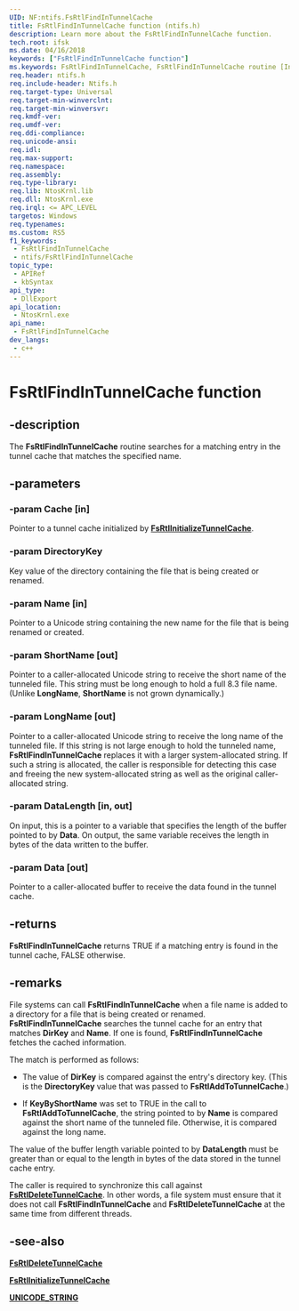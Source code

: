 ```yaml
---
UID: NF:ntifs.FsRtlFindInTunnelCache
title: FsRtlFindInTunnelCache function (ntifs.h)
description: Learn more about the FsRtlFindInTunnelCache function.
tech.root: ifsk
ms.date: 04/16/2018
keywords: ["FsRtlFindInTunnelCache function"]
ms.keywords: FsRtlFindInTunnelCache, FsRtlFindInTunnelCache routine [Installable File System Drivers], fsrtlref_ae11e9b8-bc4f-4c56-84a7-8e328e215415.xml, ifsk.fsrtlfindintunnelcache, ntifs/FsRtlFindInTunnelCache
req.header: ntifs.h
req.include-header: Ntifs.h
req.target-type: Universal
req.target-min-winverclnt: 
req.target-min-winversvr: 
req.kmdf-ver: 
req.umdf-ver: 
req.ddi-compliance: 
req.unicode-ansi: 
req.idl: 
req.max-support: 
req.namespace: 
req.assembly: 
req.type-library: 
req.lib: NtosKrnl.lib
req.dll: NtosKrnl.exe
req.irql: <= APC_LEVEL
targetos: Windows
req.typenames: 
ms.custom: RS5
f1_keywords:
 - FsRtlFindInTunnelCache
 - ntifs/FsRtlFindInTunnelCache
topic_type:
 - APIRef
 - kbSyntax
api_type:
 - DllExport
api_location:
 - NtosKrnl.exe
api_name:
 - FsRtlFindInTunnelCache
dev_langs:
 - c++
---
```


# FsRtlFindInTunnelCache function

## -description

The **FsRtlFindInTunnelCache** routine searches for a matching entry in the tunnel cache that matches the specified name.

## -parameters

### -param Cache [in]

Pointer to a tunnel cache initialized by [**FsRtlInitializeTunnelCache**](nf-ntifs-_fsrtl_advanced_fcb_header-fsrtlinitializetunnelcache.md).

### -param DirectoryKey

Key value of the directory containing the file that is being created or renamed.

### -param Name [in]

Pointer to a Unicode string containing the new name for the file that is being renamed or created.

### -param ShortName [out]

Pointer to a caller-allocated Unicode string to receive the short name of the tunneled file. This string must be long enough to hold a full 8.3 file name. (Unlike **LongName**, **ShortName** is not grown dynamically.)

### -param LongName [out]

Pointer to a caller-allocated Unicode string to receive the long name of the tunneled file. If this string is not large enough to hold the tunneled name, **FsRtlFindInTunnelCache** replaces it with a larger system-allocated string. If such a string is allocated, the caller is responsible for detecting this case and freeing the new system-allocated string as well as the original caller-allocated string.

### -param DataLength [in, out]

On input, this is a pointer to a variable that specifies the length of the buffer pointed to by **Data**. On output, the same variable receives the length in bytes of the data written to the buffer.

### -param Data [out]

Pointer to a caller-allocated buffer to receive the data found in the tunnel cache.

## -returns

**FsRtlFindInTunnelCache** returns TRUE if a matching entry is found in the tunnel cache, FALSE otherwise.

## -remarks

File systems can call **FsRtlFindInTunnelCache** when a file name is added to a directory for a file that is being created or renamed. **FsRtlFindInTunnelCache** searches the tunnel cache for an entry that matches **DirKey** and **Name**. If one is found, **FsRtlFindInTunnelCache** fetches the cached information.

The match is performed as follows:

* The value of **DirKey** is compared against the entry's directory key. (This is the **DirectoryKey** value that was passed to **FsRtlAddToTunnelCache**.)

* If **KeyByShortName** was set to TRUE in the call to **FsRtlAddToTunnelCache**, the string pointed to by **Name** is compared against the short name of the tunneled file. Otherwise, it is compared against the long name.

The value of the buffer length variable pointed to by **DataLength** must be greater than or equal to the length in bytes of the data stored in the tunnel cache entry.

The caller is required to synchronize this call against [**FsRtlDeleteTunnelCache**](nf-ntifs-_fsrtl_advanced_fcb_header-fsrtldeletetunnelcache.md). In other words, a file system must ensure that it does not call **FsRtlFindInTunnelCache** and **FsRtlDeleteTunnelCache** at the same time from different threads.

## -see-also

[**FsRtlDeleteTunnelCache**](nf-ntifs-_fsrtl_advanced_fcb_header-fsrtldeletetunnelcache.md)

[**FsRtlInitializeTunnelCache**](nf-ntifs-_fsrtl_advanced_fcb_header-fsrtlinitializetunnelcache.md)

[**UNICODE_STRING**](/windows/win32/api/ntdef/ns-ntdef-_unicode_string)
